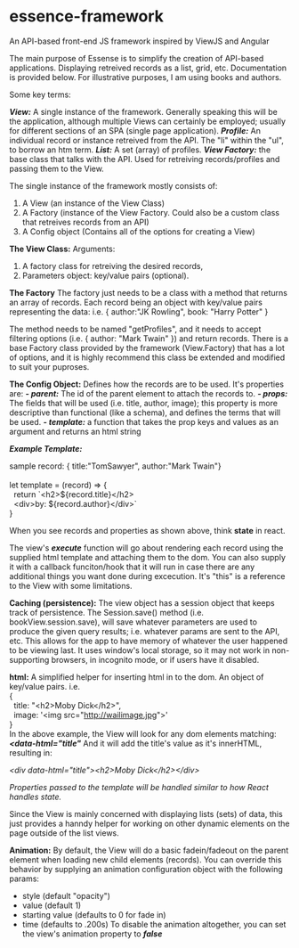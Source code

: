 # essence-framework
An API-based front-end JS framework inspired by ViewJS and Angular

The main purpose of Essense is to simplify the creation of API-based applications. Displaying retreived records as a list, grid, etc. Documentation is provided below. For illustrative purposes, I am using books and authors.

Some key terms:

***View:*** A single instance of the framework. Generally speaking this will be the application, although multiple Views can certainly be employed; usually for different sections of an SPA (single page application).
***Profile:*** An individual record or instance retreived from the API. The "li" within the "ul", to borrow an htm term. 
***List:*** A set (array) of profiles.
***View Factory:*** the base class that talks with the API. Used for retreiving records/profiles and passing them to the View. 

The single instance of the framework mostly consists of:
1) A View (an instance of the View Class)
2) A Factory (instance of the View Factory. Could also be a custom class that retreives records from an API)
3) A Config object (Contains all of the options for creating a View)


**The View Class:** 
Arguments: 
1. A factory class for retreiving the desired records,
2. Parameters object: key/value pairs (optional). 

**The Factory** The factory just needs to be a class with a method that returns an array of records. Each record being an object with key/value pairs representing the data: i.e. { author:"JK Rowling", book: "Harry Potter" } 

The method needs to be named "getProfiles", and it needs to accept filtering options (i.e. { author: "Mark Twain" }) and return records. There is a base Factory class provided by the framework (View.Factory) that has a lot of options, and it is highly recommend this class be extended and modified to suit your puproses.

**The Config Object:** Defines how the records are to be used. It's properties are:
***- parent:*** The id of the parent element to attach the records to.
***- props:*** The fields that will be used (i.e. title, author, image); this property is more descriptive than functional (like a schema), and defines the terms that will be used.
***- template:*** a function that takes the prop keys and values as an argument and returns an html string

***Example Template:***

sample record: { title:"TomSawyer", author:"Mark Twain"}<br />
  <br />let template = (record) => {
  <br />&nbsp;&nbsp;return \`&lt;h2&gt;${record.title}&lt;/h2&gt;
  <br />&nbsp;&nbsp;&lt;div&gt;by: ${record.author}&lt;/div&gt;\`
<br />}

When you see records and properties as shown above, think **state** in react.

The view's ***execute*** function will go about rendering each record using the supplied html template and attaching them to the dom. You can also supply it with a callback funciton/hook that it will run in case there are any additional things you want done during excecution. It's "this" is a reference to the View with some limitations.

**Caching (persistence):** The view object has a session object that keeps track of persistence. The Session.save() method (i.e. bookView.session.save), will save whatever parameters are used to produce the given query results; i.e. whatever params are sent to the API, etc. This allows for the app to have memory of whatever the user happened to be viewing last. It uses window's local storage, so it may not work in non-supporting browsers, in incognito mode, or if users have it disabled.

**html:** A simplified helper for inserting html in to the dom. An object of key/value pairs. i.e. 
<br />{ 
<br />&nbsp;&nbsp;title: "&lt;h2&gt;Moby Dick&lt;/h2&gt;", 
<br />&nbsp;&nbsp;image: '&lt;img src="http://wailimage.jpg"&gt;'
<br />}
<br />In the above example, the View will look for any dom elements matching: ***<data-html="title"***
And it will add the title's value as it's innerHTML, resulting in:
<p><i>&lt;div data-html="title"&gt;&lt;h2&gt;Moby Dick&lt;/h2&gt;&lt;/div&gt;</i></p>

*Properties passed to the template will be handled similar to how React handles state.*

Since the View is mainly concerned with displaying lists (sets) of data, this just provides a hanndy helper for working on other dynamic elements on the page outside of the list views.

**Animation:** By default, the View will do a basic fadein/fadeout on the parent element when loading new child elements (records). You can override this behavior by supplying an animation configuration object with the following params: 
- style (default "opacity")
- value (default 1)
- starting value (defaults to 0 for fade in)
- time (defaults to .200s)
To disable the animation altogether, you can set the view's animation property to ***false***


